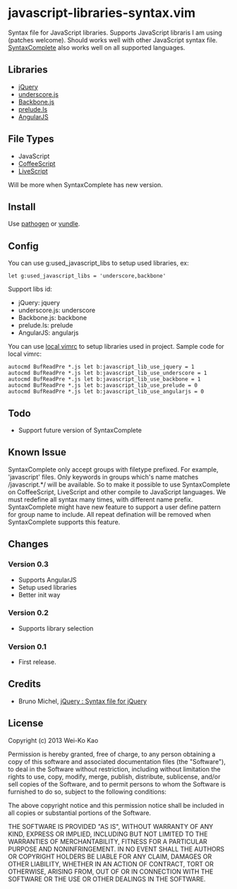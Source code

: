 # javascript-libraries-syntax.vim

Syntax file for JavaScript libraries. Supports JavaScript libraris I am using (patches welcome).
Should works well with other JavaScript syntax file. [SyntaxComplete][] also works well on all 
supported languages.

## Libraries

- [jQuery](http://jquery.com/)
- [underscore.js](http://underscorejs.org/)
- [Backbone.js](http://backbonejs.org/)
- [prelude.ls](http://gkz.github.com/prelude-ls/)
- [AngularJS](http://angularjs.org/)

## File Types

- JavaScript
- [CoffeeScript](http://coffeescript.org/)
- [LiveScript](http://livescript.net/)

Will be more when SyntaxComplete has new version.

## Install

Use [pathogen][] or [vundle][].

## Config

You can use g:used_javascript_libs to setup used libraries, ex:

    let g:used_javascript_libs = 'underscore,backbone'

Support libs id:

- jQuery: jquery
- underscore.js: underscore
- Backbone.js: backbone
- prelude.ls: prelude
- AngularJS: angularjs

You can use [local vimrc][] to setup libraries used in project. Sample code for local vimrc:

    autocmd BufReadPre *.js let b:javascript_lib_use_jquery = 1
    autocmd BufReadPre *.js let b:javascript_lib_use_underscore = 1
    autocmd BufReadPre *.js let b:javascript_lib_use_backbone = 1
    autocmd BufReadPre *.js let b:javascript_lib_use_prelude = 0
    autocmd BufReadPre *.js let b:javascript_lib_use_angularjs = 0

[local vimrc]:https://github.com/MarcWeber/vim-addon-local-vimrc

## Todo

- Support future version of SyntaxComplete

## Known Issue

SyntaxComplete only accept groups with filetype prefixed. For example, 'javascript' files.
Only keywords in groups which's name matches /javascript.*/ will be available. So to make it
possible to use SyntaxComplete on CoffeeScript, LiveScript and other compile to JavaScript
languages. We must redefine all syntax many times, with different name prefix. SyntaxComplete
might have new feature to support a user define pattern for group name to include. 
All repeat defination will be removed when SyntaxComplete supports this feature.

## Changes

### Version 0.3

- Supports AngularJS
- Setup used libraries
- Better init way

### Version 0.2
- Supports library selection

### Version 0.1
- First release.

## Credits

- Bruno Michel, [jQuery : Syntax file for jQuery][jquery.vim]

[jquery.vim]:http://www.vim.org/scripts/script.php?script_id=2416

## License

Copyright (c) 2013 Wei-Ko Kao

Permission is hereby granted, free of charge, to any person obtaining a copy
of this software and associated documentation files (the "Software"), to deal
in the Software without restriction, including without limitation the rights
to use, copy, modify, merge, publish, distribute, sublicense, and/or sell
copies of the Software, and to permit persons to whom the Software is
furnished to do so, subject to the following conditions:

The above copyright notice and this permission notice shall be included in
all copies or substantial portions of the Software.

THE SOFTWARE IS PROVIDED "AS IS", WITHOUT WARRANTY OF ANY KIND, EXPRESS OR
IMPLIED, INCLUDING BUT NOT LIMITED TO THE WARRANTIES OF MERCHANTABILITY,
FITNESS FOR A PARTICULAR PURPOSE AND NONINFRINGEMENT. IN NO EVENT SHALL THE
AUTHORS OR COPYRIGHT HOLDERS BE LIABLE FOR ANY CLAIM, DAMAGES OR OTHER
LIABILITY, WHETHER IN AN ACTION OF CONTRACT, TORT OR OTHERWISE, ARISING FROM,
OUT OF OR IN CONNECTION WITH THE SOFTWARE OR THE USE OR OTHER DEALINGS IN
THE SOFTWARE.

[SyntaxComplete]:http://www.vim.org/scripts/script.php?script_id=3172
[pathogen]:http://www.vim.org/scripts/script.php?script_id=2332
[vundle]:https://github.com/gmarik/vundle
